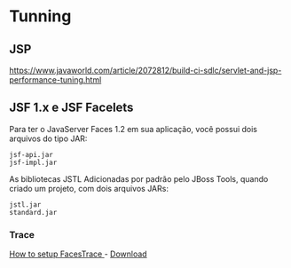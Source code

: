 # Tunning 

## JSP
https://www.javaworld.com/article/2072812/build-ci-sdlc/servlet-and-jsp-performance-tuning.html



## JSF 1.x e JSF Facelets

 Para ter o JavaServer Faces 1.2 em sua aplicação, você possui dois arquivos do tipo JAR:

    jsf-api.jar
    jsf-impl.jar

As bibliotecas JSTL
Adicionadas por padrão pelo JBoss Tools, quando criado um projeto, com dois arquivos JARs:

    jstl.jar
    standard.jar



### Trace
[How to setup FacesTrace ](https://dzone.com/articles/how-setup-facestrace) - [Download](http://sourceforge.net/projects/facestrace/files/facestrace/1.0.1/facestrace-1.0.1.jar/download)